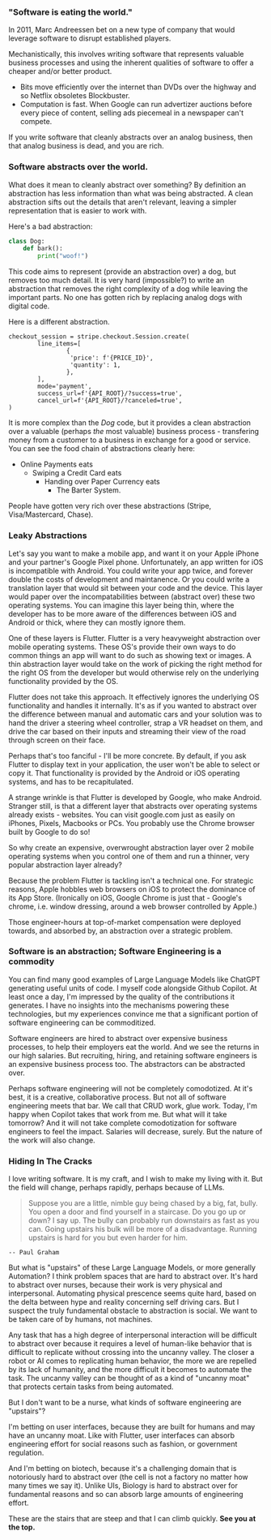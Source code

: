 ### "Software is eating the world."

In 2011, Marc Andreessen bet on a new type of company that would leverage software to disrupt established players.

Mechanistically, this involves writing software that represents valuable business processes and using the inherent qualities of software to offer a cheaper and/or better product.

- Bits move efficiently over the internet than DVDs over the highway and so Netflix obsoletes Blockbuster.
- Computation is fast. When Google can run advertizer auctions before every piece of content, selling ads piecemeal in a newspaper can't compete.

If you write software that cleanly abstracts over an analog business, then that analog business is dead, and you are rich.

### Software abstracts over the world.

What does it mean to cleanly abstract over something? By definition an abstraction has less information than what was being abstracted. A clean abstraction sifts out the details that aren't relevant, leaving a simpler representation that is easier to work with.

Here's a bad abstraction:

```python
class Dog:
	def bark():
		print("woof!")
```

This code aims to represent (provide an abstraction over) a dog, but removes too much detail. It is very hard (impossible?) to write an abstraction that removes the right complexity of a dog while leaving the important parts. No one has gotten rich by replacing analog dogs with digital code.

Here is a different abstraction.

```
checkout_session = stripe.checkout.Session.create(
        line_items=[
                {
                 'price': f'{PRICE_ID}',
                 'quantity': 1,
                },
        ],
        mode='payment',
        success_url=f'{API_ROOT}/?success=true',
        cancel_url=f'{API_ROOT}/?canceled=true',
)
```

It is more complex than the _Dog_ code, but it provides a clean abstraction over a valuable (perhaps _*the*_ most valuable) business process - transfering money from a customer to a business in exchange for a good or service. You can see the food chain of abstractions clearly here:

- Online Payments eats
  - Swiping a Credit Card eats
    - Handing over Paper Currency eats
      - The Barter System.

People have gotten very rich over these abstractions (Stripe, Visa/Mastercard, Chase).

### Leaky Abstractions

Let's say you want to make a mobile app, and want it on your Apple iPhone and your partner's Google Pixel phone. Unfortunately, an app written for iOS is incompatible with Android. You could write your app twice, and forever double the costs of development and maintanence. Or you could write a translation layer that would sit between your code and the device. This layer would paper over the incompatabilities between (abstract over) these two operating systems. You can imagine this layer being thin, where the developer has to be more aware of the differences between iOS and Android or thick, where they can mostly ignore them.

One of these layers is Flutter. Flutter is a very heavyweight abstraction over mobile operating systems. These OS's provide their own ways to do common things an app will want to do such as showing text or images. A thin abstraction layer would take on the work of picking the right method for the right OS from the developer but would otherwise rely on the underlying functionality provided by the OS.

Flutter does not take this approach. It effectively ignores the underlying OS functionality and handles it internally. It's as if you wanted to abstract over the difference between manual and automatic cars and your solution was to hand the driver a steering wheel controller, strap a VR headset on them, and drive the car based on their inputs and streaming their view of the road through screen on their face.

Perhaps that's too fanciful - I'll be more concrete. By default, if you ask Flutter to display text in your application, the user won't be able to select or copy it. That functionality is provided by the Android or iOS operating systems, and has to be recapitulated.

A strange wrinkle is that Flutter is developed by Google, who make Android. Stranger still, is that a different layer that abstracts over operating systems already exists - websites. You can visit google.com just as easily on iPhones, Pixels, Macbooks or PCs. You probably use the Chrome browser built by Google to do so!

So why create an expensive, overwrought abstraction layer over 2 mobile operating systems when you control one of them and run a thinner, very popular abstraction layer already?

Because the problem Flutter is tackling isn't a technical one. For strategic reasons, Apple hobbles web browsers on iOS to protect the dominance of its App Store. (Ironically on iOS, Google Chrome is just that - Google's chrome, i.e. window dressing, around a web browser controlled by Apple.)

Those engineer-hours at top-of-market compensation were deployed towards, and absorbed by, an abstraction over a strategic problem.

### Software is an abstraction; Software Engineering is a commodity

You can find many good examples of Large Language Models like ChatGPT generating useful units of code. I myself code alongside Github Copilot. At least once a day, I'm impressed by the quality of the contributions it generates. I have no insights into the mechanisms powering these technologies, but my experiences convince me that a significant portion of software engineering can be commoditized.

Software engineers are hired to abstract over expensive business processes, to help their employers eat the world. And we see the returns in our high salaries. But recruiting, hiring, and retaining software engineers is an expensive business process too. The abstractors can be abstracted over.

Perhaps software engineering will not be completely comodotized. At it's best, it is a creative, collaborative process. But not all of software engineering meets that bar. We call that CRUD work, glue work.
Today, I'm happy when Copilot takes that work from me. But what will it take tomorrow? And it will not take complete comodotization for software engineers to feel the impact. Salaries will decrease, surely. But the nature of the work will also change.

### Hiding In The Cracks

I love writing software. It is my craft, and I wish to make my living with it. But the field will change, perhaps rapidly, perhaps because of LLMs.

> Suppose you are a little, nimble guy being chased by a big, fat, bully. You open a door and find yourself in a staircase. Do you go up or down? I say up. The bully can probably run downstairs as fast as you can. Going upstairs his bulk will be more of a disadvantage. Running upstairs is hard for you but even harder for him.

`-- Paul Graham`

But what is "upstairs" of these Large Language Models, or more generally Automation? I think problem spaces that are hard to abstract over. It's hard to abstract over nurses, because their work is very physical and interpersonal. Automating physical prescence seems quite hard, based on the delta between hype and reality concerning self driving cars. But I suspect the truly fundamental obstacle to abstraction is social. We want to be taken care of by humans, not machines.

Any task that has a high degree of interpersonal interaction will be difficult to abstract over because it requires a level of human-like behavior that is difficult to replicate without crossing into the uncanny valley. The closer a robot or AI comes to replicating human behavior, the more we are repelled by its lack of humanity, and the more difficult it becomes to automate the task. The uncanny valley can be thought of as a kind of "uncanny moat" that protects certain tasks from being automated.

But I don't want to be a nurse, what kinds of software engineering are "upstairs"?

I'm betting on user interfaces, because they are built for humans and may have an uncanny moat. Like with Flutter, user interfaces can absorb engineering effort for social reasons such as fashion, or government regulation.

And I'm betting on biotech, because it's a challenging domain that is notoriously hard to abstract over (the cell is not a factory no matter how many times we say it). Unlike UIs, Biology is hard to abstract over for fundamental reasons and so can absorb large amounts of engineering effort.

These are the stairs that are steep and that I can climb quickly. **See you at the top.**
